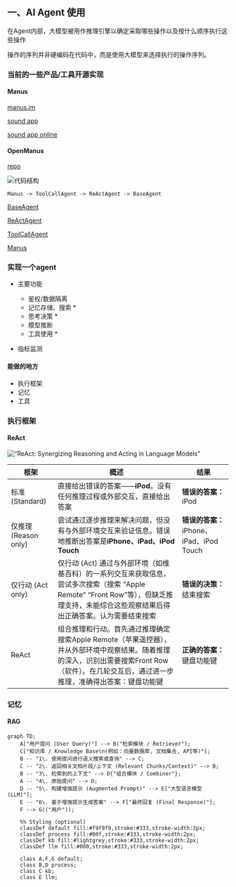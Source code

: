 ## 一、AI Agent 使用


在Agent内部，大模型被用作推理引擎以确定采取哪些操作以及按什么顺序执行这些操作

操作的序列并非硬编码在代码中，而是使用大模型来选择执行的操作序列。

### 当前的一些产品/工具开源实现

#### Manus
[manus.im](https://manus.im/?index=1)

[sound app](https://manus.im/share/QfmleZqV5JDSk5uPYijvt2?replay=1)

[sound app online](https://wctwhram.manus.space/)


#### OpenManus
[repo](https://github.com/mannaandpoem/OpenManus/tree/main)

![代码结构](https://cdn.jsdelivr.net/gh/lvsoso/rnotes@main/img/2025-06-07-16-24-20.png)

```shell
Manus -> ToolCallAgent -> ReActAgent -> BaseAgent
```

[BaseAgent](https://github.com/mannaandpoem/OpenManus/blob/main/app/agent/base.py)

[ReActAgent](https://github.com/mannaandpoem/OpenManus/blob/main/app/agent/react.py)

[ToolCallAgent](https://github.com/mannaandpoem/OpenManus/blob/main/app/agent/toolcall.py)

[Manus](https://github.com/mannaandpoem/OpenManus/blob/main/app/agent/manus.py)


### 实现一个agent
- 主要功能
    - 鉴权/数据隔离
    - 记忆存储、搜索 *
    - 思考决策  *
    - 模型推断
    - 工具使用  *

- 指标监测

#### 能做的地方
- 执行框架
- 记忆
- 工具

### 执行框架
 
#### ReAct

![“ReAct: Synergizing Reasoning and Acting in Language Models”](https://cdn.jsdelivr.net/gh/lvsoso/rnotes@main/img/2025-06-02-18-03-49.png)


| 框架              | 概述                                                                                                                                                              | 结果                                     |
|-------------------|-------------------------------------------------------------------------------------------------------------------------------------------------------------------|------------------------------------------|
| 标准 (Standard)   | 直接给出错误的答案——**iPod**。没有任何推理过程或外部交互，直接给出答案                                                                                                   | **错误的答案：** iPod                    |
| 仅推理 (Reason only) | 尝试通过逐步推理来解决问题，但没有与外部环境交互来验证信息。错误地推断出答案是**iPhone、iPad、iPod Touch** | **错误的答案：** iPhone、iPad、iPod Touch |
| 仅行动 (Act only)   | 仅行动 (Act) 通过与外部环境（如维基百科）的一系列交互来获取信息，尝试多次搜索（搜索 “Apple Remote” “Front Row”等），但缺乏推理支持，未能综合这些观察结果后得出正确答案。认为需要结束搜索 | **错误的决策：** 结束搜索                  |
| ReAct             | 组合推理和行动。首先通过推理确定搜索Apple Remote（苹果遥控器），并从外部环境中观察结果。随着推理的深入，识别出需要搜索Front Row（软件）。在几轮交互后，通过进一步推理，准确得出答案：键盘功能键 | **正确的答案：** 键盘功能键                |

### 记忆

#### RAG

```mermaid
graph TD;
    A["用户提问 (User Query)"] --> B("检索模块 / Retriever");
    C["知识库 / Knowledge Base\n(例如：向量数据库, 文档集合, API等)"];
    B -- "1\. 使用提问进行语义搜索或查询" --> C;
    C -- "2\. 返回相关文档片段/上下文 (Relevant Chunks/Context)" --> B;
    B -- "3\. 检索到的上下文" --> D{"组合模块 / Combiner"};
    A -- "4\. 原始提问" --> D;
    D -- "5\. 构建增强提示 (Augmented Prompt)" --> E["大型语言模型 (LLM)"];
    E -- "6\. 基于增强提示生成答案" --> F["最终回复 (Final Response)"];
    F --> G(("用户"));

    %% Styling (optional)
    classDef default fill:#f9f9f9,stroke:#333,stroke-width:2px;
    classDef process fill:#00f,stroke:#333,stroke-width:2px;
    classDef kb fill:#lightgrey,stroke:#333,stroke-width:2px;
    classDef llm fill:#000,stroke:#333,stroke-width:2px;

    class A,F,G default;
    class B,D process;
    class C kb;
    class E llm;
```

